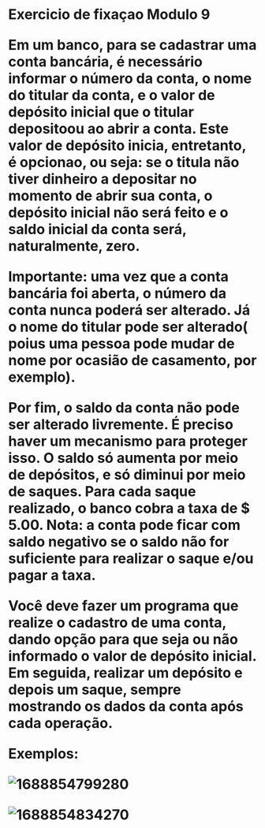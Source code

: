 <h1> Exercicio de fixaçao Modulo 9

Em um banco, para se cadastrar uma conta bancária, é necessário informar o número da conta, o nome do titular da conta, e o valor de depósito inicial que o titular depositoou ao abrir a conta. Este valor de depósito inicia, entretanto, é opcionao, ou seja: se o titula não tiver dinheiro a depositar no momento de abrir sua conta, o depósito inicial não será feito e o saldo inicial da conta será, naturalmente, zero.

Importante: uma vez que a conta bancária foi aberta, o número da conta nunca poderá ser alterado. Já o nome do titular pode ser alterado( poius uma pessoa pode mudar de nome por ocasião de casamento, por exemplo).

Por fim, o saldo da conta não pode ser alterado livremente. É preciso haver um mecanismo para proteger isso. O saldo só aumenta por meio de depósitos, e só diminui por meio de saques. Para cada saque realizado, o banco cobra a taxa de $ 5.00. Nota: a conta pode ficar com saldo negativo se o saldo não for suficiente para realizar o saque e/ou pagar a taxa.

Você deve fazer um programa que realize o cadastro de uma conta, dando opção para que seja ou não informado o valor de depósito inicial. Em seguida, realizar um depósito e depois um saque, sempre mostrando os dados da conta após cada operação.

**Exemplos:**

![1688854799280](image/doc_ExerciciodefixaçaoModulo9/1688854799280.png)

![1688854834270](image/doc_ExerciciodefixaçaoModulo9/1688854834270.png)
